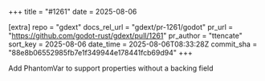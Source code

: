+++
title = "#1261"
date = 2025-08-06

[extra]
repo = "gdext"
docs_rel_url = "gdext/pr-1261/godot"
pr_url = "https://github.com/godot-rust/gdext/pull/1261"
pr_author = "ttencate"
sort_key = 2025-08-06
date_time = 2025-08-06T08:33:28Z
commit_sha = "88e8b06552985fb7e1f349944e178441fcb69d94"
+++

Add PhantomVar<T> to support properties without a backing field

